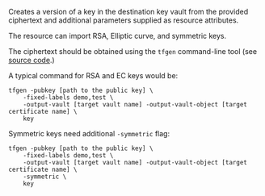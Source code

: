 Creates a version of a key in the destination key vault from the
provided ciphertext and additional parameters supplied as
resource attributes.

The resource can import RSA, Elliptic curve, and symmetric keys.

The ciphertext should be obtained using the `tfgen` command-line tool
(see [source code](https://github.com/aliakseiyanchuk/terraform-provider-az-confidential).)

A typical command for RSA and EC keys  would be:
```shell
tfgen -pubkey [path to the public key] \
	-fixed-labels demo,test \
	-output-vault [target vault name] -output-vault-object [target certificate name] \
	key
```
Symmetric keys need additional `-symmetric` flag:
```shell
tfgen -pubkey [path to the public key] \
	-fixed-labels demo,test \
	-output-vault [target vault name] -output-vault-object [target certificate name] \
	-symmetric \
	key
```